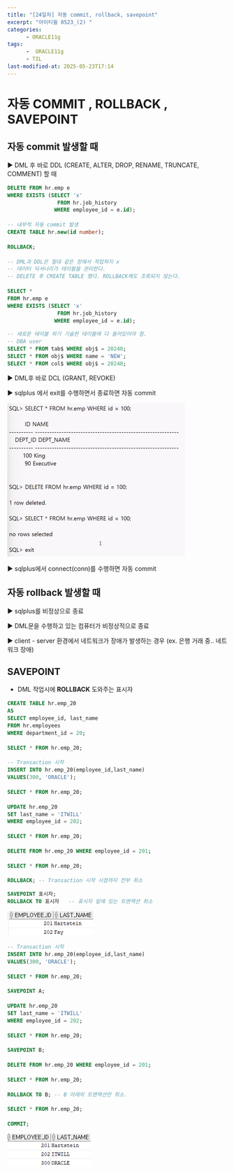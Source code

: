 ```yaml
---
title: "[24일차] 자동 commit, rollback, savepoint"
excerpt: "아이티윌 0523_(2) "
categories:
      - ORACLE11g
tags:
      -  ORACLE11g
      - TIL
last-modified-at: 2025-05-23T17:14
---
```



# 자동 COMMIT , ROLLBACK , SAVEPOINT

## 자동 commit 발생할 때

▶️ DML 후 바로 DDL (CREATE, ALTER, DROP, RENAME, TRUNCATE, COMMENT) 할 때

```sql
DELETE FROM hr.emp e
WHERE EXISTS (SELECT 'x'
                FROM hr.job_history
               WHERE employee_id = e.id);

-- 내부적 자동 commit 발생 
CREATE TABLE hr.new(id number);         
          
ROLLBACK;

-- DML과 DDL은 절대 같은 창에서 작업하지 x
-- 데이터 딕셔너리가 테이블을 관리한다. 
-- DELETE 후 CREATE TABLE 했다. ROLLBACK해도 조회되지 않는다.

SELECT *
FROM hr.emp e
WHERE EXISTS (SELECT 'x'
                FROM hr.job_history
               WHERE employee_id = e.id);
```

```sql
-- 새로운 테이블 하기 기술한 테이블에 다 들어있어야 함.
-- DBA user
SELECT * FROM tab$ WHERE obj$ = 20240;
SELECT * FROM obj$ WHERE name = 'NEW';
SELECT * FROM col$ WHERE obj$ = 20240;
```

▶️ DML후 바로 DCL (GRANT, REVOKE)

▶️ sqlplus 에서 exit를 수행하면서 종료하면 자동 commit 

![image.png](/assets/20250523/1.png)

▶️ sqlplus에서 connect(conn)를 수행하면 자동 commit

## 자동 rollback 발생할 때

▶️ sqlplus를 비정상으로 종료 

▶️ DML문을 수행하고 있는 컴퓨터가 비정상적으로 종료

▶️ client - server 환경에서 네트워크가 장애가 발생하는 경우 (ex. 은행 거래 중.. 네트워크 장애)

## SAVEPOINT

- DML 작업시에 **ROLLBACK** 도와주는 표시자

```sql
CREATE TABLE hr.emp_20
AS 
SELECT employee_id, last_name
FROM hr.employees
WHERE department_id = 20;

SELECT * FROM hr.emp_20;

-- Transaction 시작
INSERT INTO hr.emp_20(employee_id,last_name)   
VALUES(300, 'ORACLE');

SELECT * FROM hr.emp_20;

UPDATE hr.emp_20
SET last_name = 'ITWILL'
WHERE employee_id = 202;

SELECT * FROM hr.emp_20;

DELETE FROM hr.emp_20 WHERE employee_id = 201;

SELECT * FROM hr.emp_20;

ROLLBACK; -- Transaction 시작 시점까지 전부 취소
```

```sql
SAVEPOINT 표시자;
ROLLBACK TO 표시자   -- 표시자 밑에 있는 트랜잭션 취소
```

![image.png](/assets/20250523/2.png)

```sql
-- Transaction 시작
INSERT INTO hr.emp_20(employee_id,last_name)   
VALUES(300, 'ORACLE');

SELECT * FROM hr.emp_20;

SAVEPOINT A;

UPDATE hr.emp_20
SET last_name = 'ITWILL'
WHERE employee_id = 202;

SELECT * FROM hr.emp_20;

SAVEPOINT B;

DELETE FROM hr.emp_20 WHERE employee_id = 201;

SELECT * FROM hr.emp_20;

ROLLBACK TO B; -- B 아래의 트랜잭션만 취소.

SELECT * FROM hr.emp_20;

COMMIT;
```

![image.png](/assets/20250523/3.png)